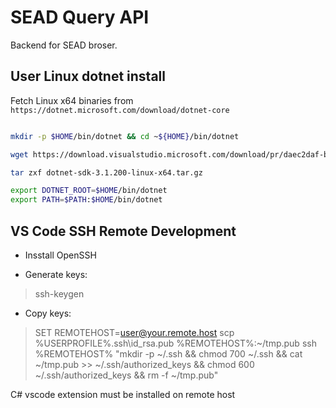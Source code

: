 # SEAD Query API

Backend for SEAD broser.

## User Linux dotnet install

Fetch Linux x64 binaries from ```https://dotnet.microsoft.com/download/dotnet-core```

```bash

mkdir -p $HOME/bin/dotnet && cd ~${HOME}/bin/dotnet

wget https://download.visualstudio.microsoft.com/download/pr/daec2daf-b458-4ae1-9046-b8ba09b5fb49/733e2d73b41640d6e6bdf1cc6b9ef03b/dotnet-sdk-3.1.200-linux-x64.tar.gz

tar zxf dotnet-sdk-3.1.200-linux-x64.tar.gz

export DOTNET_ROOT=$HOME/bin/dotnet
export PATH=$PATH:$HOME/bin/dotnet

```

## VS Code SSH Remote Development

 - Insstall OpenSSH

 - Generate keys:

 > ssh-keygen

 - Copy keys:

 > SET REMOTEHOST=user@your.remote.host
 > scp %USERPROFILE%\.ssh\id_rsa.pub %REMOTEHOST%:~/tmp.pub
 > ssh %REMOTEHOST% "mkdir -p ~/.ssh && chmod 700 ~/.ssh && cat ~/tmp.pub >> ~/.ssh/authorized_keys && chmod 600 ~/.ssh/authorized_keys && rm -f ~/tmp.pub"


C# vscode extension must be installed on remote host

